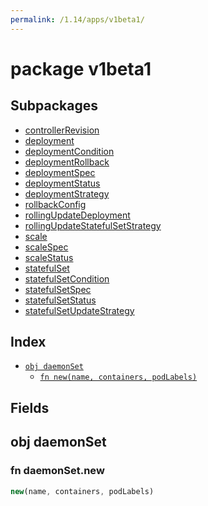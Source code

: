 ```yaml
---
permalink: /1.14/apps/v1beta1/
---
```


# package v1beta1



## Subpackages

* [controllerRevision](apps-v1beta1-controllerRevision.md)
* [deployment](apps-v1beta1-deployment.md)
* [deploymentCondition](apps-v1beta1-deploymentCondition.md)
* [deploymentRollback](apps-v1beta1-deploymentRollback.md)
* [deploymentSpec](apps-v1beta1-deploymentSpec.md)
* [deploymentStatus](apps-v1beta1-deploymentStatus.md)
* [deploymentStrategy](apps-v1beta1-deploymentStrategy.md)
* [rollbackConfig](apps-v1beta1-rollbackConfig.md)
* [rollingUpdateDeployment](apps-v1beta1-rollingUpdateDeployment.md)
* [rollingUpdateStatefulSetStrategy](apps-v1beta1-rollingUpdateStatefulSetStrategy.md)
* [scale](apps-v1beta1-scale.md)
* [scaleSpec](apps-v1beta1-scaleSpec.md)
* [scaleStatus](apps-v1beta1-scaleStatus.md)
* [statefulSet](apps-v1beta1-statefulSet.md)
* [statefulSetCondition](apps-v1beta1-statefulSetCondition.md)
* [statefulSetSpec](apps-v1beta1-statefulSetSpec.md)
* [statefulSetStatus](apps-v1beta1-statefulSetStatus.md)
* [statefulSetUpdateStrategy](apps-v1beta1-statefulSetUpdateStrategy.md)

## Index

* [`obj daemonSet`](#obj-daemonset)
  * [`fn new(name, containers, podLabels)`](#fn-daemonsetnew)

## Fields

## obj daemonSet



### fn daemonSet.new

```ts
new(name, containers, podLabels)
```

